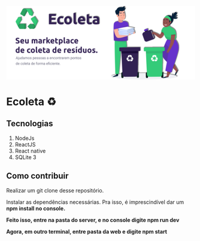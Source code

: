 
<p align="center">
   <img src="./ecoleta.png"/>
</p>

# Ecoleta ♻

<h2> Tecnologias  </h2>

<ol> 
   <li> NodeJs </li>
   <li> ReactJS </li>
   <li> React native </li>
   <li> SQLite 3 </li>
</ol>

<h2> Como contribuir </h2>

<p> Realizar um git clone desse repositório. </p>
<p> Instalar as dependências necessárias. Pra isso, é imprescindível dar um <strong> npm install <strong> no console. </p>
<p> Feito isso, entre na pasta do server, e no console digite <strong> npm run dev </strong> </p>
<p> Agora, em outro terminal, entre pasta da web e digite <strong> npm start </strong> </p>

